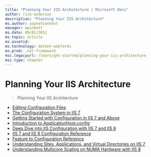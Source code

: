 ```yaml
---
title: "Planning Your IIS Architecture | Microsoft Docs"
author: rick-anderson
description: "Planning Your IIS Architecture"
ms.author: aspnetcontent
manager: wpickett
ms.date: 09/01/2012
ms.topic: article
ms.assetid: 
ms.technology: dotnet-webforms
ms.prod: .net-framework
msc.legacyurl: /learn/get-started/planning-your-iis-architecture
msc.type: chapter
---
```

Planning Your IIS Architecture
====================
> Planning Your IIS Architecture


- [Editing Configuration Files](editing-configuration-files.md)
- [The Configuration System in IIS 7](the-configuration-system-in-iis-7.md)
- [Getting Started with Configuration in IIS 7 and Above](getting-started-with-configuration-in-iis-7-and-above.md)
- [Introduction to ApplicationHost.config](introduction-to-applicationhostconfig.md)
- [Deep Dive into IIS Configuration with IIS 7 and IIS 8](deep-dive-into-iis-configuration-with-iis-7-and-iis-8.md)
- [IIS 7 and IIS 8 Configuration Reference](iis-7-and-iis-8-configuration-reference.md)
- [Feature to Configuration Reference](feature-to-configuration-reference.md)
- [Understanding Sites, Applications, and Virtual Directories on IIS 7](understanding-sites-applications-and-virtual-directories-on-iis.md)
- [Understanding Multicore Scaling on NUMA Hardware with IIS 8](understanding-multicore-scaling-on-numa-hardware-with-iis-8.md)